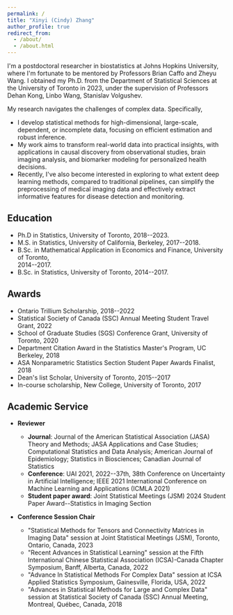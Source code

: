 ```yaml
---
permalink: /
title: "Xinyi (Cindy) Zhang"
author_profile: true
redirect_from: 
  - /about/
  - /about.html
---
```


I'm a postdoctoral researcher in biostatistics at Johns Hopkins University, where I'm fortunate to be mentored by Professors <a href="https://sites.google.com/view/bcaffo/home" style="text-decoration:none;">Brian Caffo</a> and <a href="https://profiles.hopkinsmedicine.org/provider/zheyu-wang/2777733" style="text-decoration:none;">Zheyu Wang</a>. I obtained my Ph.D. from the Department of Statistical Sciences at the University of Toronto in 2023, under the supervision of Professors <a href="https://sites.google.com/site/kongdehanstat/" style="text-decoration:none;">Dehan Kong</a>, <a href="https://sites.google.com/site/linbowangpku/home" style="text-decoration:none;">Linbo Wang</a>, <a href="https://utstat.toronto.edu/stanislav/" style="text-decoration:none;">Stanislav Volgushev</a>. 

<!-- Here is my [CV](https://cindyxyizhang.github.io/files/cv.pdf). -->
<!-- Prior to my doctoral studies, I obtained my Master's degree in Statistics from University of California, Berkeley, and I spent my undergraduate years at the University of Toronto where I received my Bachelor of Science degrees in Mathematical Application in Economics and Finance, and Statistics.  
Here is my [CV](https://cindyxyizhang.github.io/files/cv.pdf). -->





<!-- Research interests
------
Causal inference + Neuroimaging + Personalized medicine -->

My research navigates the challenges of complex data. Specifically,  
* I develop statistical methods for high-dimensional, large-scale, dependent, or incomplete data, focusing on efficient estimation and robust inference.
* My work aims to transform real-world data into practical insights, with applications in causal discovery from observational studies, brain imaging analysis, and biomarker modeling for personalized health decisions.
* Recently, I've also become interested in exploring to what extent deep learning methods, compared to traditional pipelines, can simplify the preprocessing of medical imaging data and effectively extract informative features for disease detection and monitoring. 


<!-- * I'm interested in developing statistical methods to overcome the curse of dimensionality. 
* Statistical and computational challenges of complex data: high-dimensional data (large $$p$$, small $$n$$), longitudinal data, partially labeled data
* and the intersection of high dimensional statistics and causal inference.
* Causal inference with instrumental variables
* High-dimensional statistics
* Applications in neuroimaging and genetics -->


Education
------
* Ph.D in Statistics, University of Toronto, 2018--2023.
* M.S. in Statistics, University of California, Berkeley, 2017--2018.
* B.Sc. in Mathematical Application in Economics and Finance, University of Toronto,<br>2014--2017.
* B.Sc. in Statistics, University of Toronto, 2014--2017.


Awards
------
* Ontario Trillium Scholarship, 2018--2022 
* Statistical Society of Canada (SSC) Annual Meeting Student Travel Grant, 2022 
* School of Graduate Studies (SGS) Conference Grant, University of Toronto, 2020
* Department Citation Award in the Statistics Master's Program, UC Berkeley, 2018  
* ASA Nonparametric Statistics Section Student Paper Awards Finalist,  2018 
* Dean's list Scholar, University of Toronto, 2015--2017 
* In-course scholarship, New College, University of Toronto,   2017

Academic Service
------
- **Reviewer**
  - **Journal**: Journal of the American Statistical Association (JASA) Theory and Methods; JASA Applications and Case Studies; Computational Statistics and Data Analysis; American Journal of Epidemiology; Statistics in Biosciences; Canadian Journal of Statistics
  - **Conference**: UAI 2021, 2022--37th, 38th Conference on Uncertainty in Artificial Intelligence; IEEE 2021 International Conference on Machine Learning and Applications (ICMLA 2021) 
  - **Student paper award**: Joint Statistical Meetings (JSM) 2024 Student Paper Award--Statistics in Imaging Section

- **Conference Session Chair** 
  - "Statistical Methods for Tensors and Connectivity Matrices in Imaging Data" session at Joint Statistical Meetings (JSM), Toronto, Ontario, Canada, 2023
  - "Recent Advances in Statistical Learning" session at the Fifth International Chinese Statistical Association (ICSA)-Canada Chapter Symposium, Banff, Alberta, Canada, 2022 
  - "Advance In Statistical Methods For Complex Data" session at ICSA Applied Statistics Symposium, Gainesville, Florida, USA, 2022
  - "Advances in Statistical Methods for Large and Complex Data" session at Statistical Society of Canada (SSC) Annual Meeting, Montreal, Québec, Canada, 2018 




<!-- This is the front page of a website that is powered by the [Academic Pages template](https://github.com/academicpages/academicpages.github.io) and hosted on GitHub pages. [GitHub pages](https://pages.github.com) is a free service in which websites are built and hosted from code and data stored in a GitHub repository, automatically updating when a new commit is made to the respository. This template was forked from the [Minimal Mistakes Jekyll Theme](https://mmistakes.github.io/minimal-mistakes/) created by Michael Rose, and then extended to support the kinds of content that academics have: publications, talks, teaching, a portfolio, blog posts, and a dynamically-generated CV. You can fork [this repository](https://github.com/academicpages/academicpages.github.io) right now, modify the configuration and markdown files, add your own PDFs and other content, and have your own site for free, with no ads! An older version of this template powers my own personal website at [stuartgeiger.com](http://stuartgeiger.com), which uses [this Github repository](https://github.com/staeiou/staeiou.github.io). 

A data-driven personal website
======
Like many other Jekyll-based GitHub Pages templates, Academic Pages makes you separate the website's content from its form. The content & metadata of your website are in structured markdown files, while various other files constitute the theme, specifying how to transform that content & metadata into HTML pages. You keep these various markdown (.md), YAML (.yml), HTML, and CSS files in a public GitHub repository. Each time you commit and push an update to the repository, the [GitHub pages](https://pages.github.com/) service creates static HTML pages based on these files, which are hosted on GitHub's servers free of charge.

Many of the features of dynamic content management systems (like Wordpress) can be achieved in this fashion, using a fraction of the computational resources and with far less vulnerability to hacking and DDoSing. You can also modify the theme to your heart's content without touching the content of your site. If you get to a point where you've broken something in Jekyll/HTML/CSS beyond repair, your markdown files describing your talks, publications, etc. are safe. You can rollback the changes or even delete the repository and start over -- just be sure to save the markdown files! Finally, you can also write scripts that process the structured data on the site, such as [this one](https://github.com/academicpages/academicpages.github.io/blob/master/talkmap.ipynb) that analyzes metadata in pages about talks to display [a map of every location you've given a talk](https://academicpages.github.io/talkmap.html).

Getting started
======
1. Register a GitHub account if you don't have one and confirm your e-mail (required!)
1. Fork [this repository](https://github.com/academicpages/academicpages.github.io) by clicking the "fork" button in the top right. 
1. Go to the repository's settings (rightmost item in the tabs that start with "Code", should be below "Unwatch"). Rename the repository "[your GitHub username].github.io", which will also be your website's URL.
1. Set site-wide configuration and create content & metadata (see below -- also see [this set of diffs](http://archive.is/3TPas) showing what files were changed to set up [an example site](https://getorg-testacct.github.io) for a user with the username "getorg-testacct")
1. Upload any files (like PDFs, .zip files, etc.) to the files/ directory. They will appear at https://[your GitHub username].github.io/files/example.pdf.  
1. Check status by going to the repository settings, in the "GitHub pages" section

Site-wide configuration
------
The main configuration file for the site is in the base directory in [_config.yml](https://github.com/academicpages/academicpages.github.io/blob/master/_config.yml), which defines the content in the sidebars and other site-wide features. You will need to replace the default variables with ones about yourself and your site's github repository. The configuration file for the top menu is in [_data/navigation.yml](https://github.com/academicpages/academicpages.github.io/blob/master/_data/navigation.yml). For example, if you don't have a portfolio or blog posts, you can remove those items from that navigation.yml file to remove them from the header. 

Create content & metadata
------
For site content, there is one markdown file for each type of content, which are stored in directories like _publications, _talks, _posts, _teaching, or _pages. For example, each talk is a markdown file in the [_talks directory](https://github.com/academicpages/academicpages.github.io/tree/master/_talks). At the top of each markdown file is structured data in YAML about the talk, which the theme will parse to do lots of cool stuff. The same structured data about a talk is used to generate the list of talks on the [Talks page](https://academicpages.github.io/talks), each [individual page](https://academicpages.github.io/talks/2012-03-01-talk-1) for specific talks, the talks section for the [CV page](https://academicpages.github.io/cv), and the [map of places you've given a talk](https://academicpages.github.io/talkmap.html) (if you run this [python file](https://github.com/academicpages/academicpages.github.io/blob/master/talkmap.py) or [Jupyter notebook](https://github.com/academicpages/academicpages.github.io/blob/master/talkmap.ipynb), which creates the HTML for the map based on the contents of the _talks directory).

**Markdown generator**

I have also created [a set of Jupyter notebooks](https://github.com/academicpages/academicpages.github.io/tree/master/markdown_generator
) that converts a CSV containing structured data about talks or presentations into individual markdown files that will be properly formatted for the Academic Pages template. The sample CSVs in that directory are the ones I used to create my own personal website at stuartgeiger.com. My usual workflow is that I keep a spreadsheet of my publications and talks, then run the code in these notebooks to generate the markdown files, then commit and push them to the GitHub repository.

How to edit your site's GitHub repository
------
Many people use a git client to create files on their local computer and then push them to GitHub's servers. If you are not familiar with git, you can directly edit these configuration and markdown files directly in the github.com interface. Navigate to a file (like [this one](https://github.com/academicpages/academicpages.github.io/blob/master/_talks/2012-03-01-talk-1.md) and click the pencil icon in the top right of the content preview (to the right of the "Raw | Blame | History" buttons). You can delete a file by clicking the trashcan icon to the right of the pencil icon. You can also create new files or upload files by navigating to a directory and clicking the "Create new file" or "Upload files" buttons. 

Example: editing a markdown file for a talk
![Editing a markdown file for a talk](/images/editing-talk.png)

For more info
------
More info about configuring Academic Pages can be found in [the guide](https://academicpages.github.io/markdown/). The [guides for the Minimal Mistakes theme](https://mmistakes.github.io/minimal-mistakes/docs/configuration/) (which this theme was forked from) might also be helpful. -->

